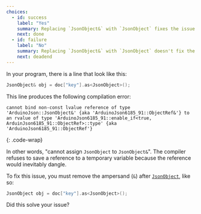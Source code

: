 ```yaml
---
choices:
  - id: success
    label: "Yes"
    summary: Replacing `JsonObject&` with `JsonObject` fixes the issue
    next: done
  - id: failure
    label: "No"
    summary: Replacing `JsonObject&` with `JsonObject` doesn't fix the issue
    next: deadend
---
```



In your program, there is a line that look like this:

```c++
JsonObject& obj = doc["key"].as<JsonObject>();
```

This line produces the following compilation error:

```text
cannot bind non-const lvalue reference of type 'ArduinoJson::JsonObject&' {aka 'ArduinoJson6185_91::ObjectRef&'} to an rvalue of type 'ArduinoJson6185_91::enable_if<true, ArduinJson6185_91::ObjectRef>::type' {aka 'ArduinoJson6185_91::ObjectRef'}
```
{: .code-wrap}

In other words, "cannot assign `JsonObject` to `JsonObject&`".
The compiler refuses to save a reference to a temporary variable because the reference would inevitably dangle.


To fix this issue, you must remove the ampersand (`&`) after [`JsonObject`](/v6/api/jsonobject/), like so: 

```c++
JsonObject obj = doc["key"].as<JsonObject>();
```

Did this solve your issue?